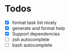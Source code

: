 

Todos
=====

 - [x] format task list nicely
 - [x] generate and format help
 - [x] Support dependencies
 - [ ] zsh autocomplete
 - [ ] bash autocomplete

